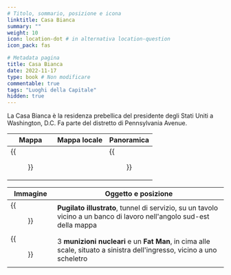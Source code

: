 ```yaml
---
# Titolo, sommario, posizione e icona
linktitle: Casa Bianca
summary: ""
weight: 10
icon: location-dot # in alternativa location-question
icon_pack: fas

# Metadata pagina
title: Casa Bianca
date: 2022-11-17
type: book # Non modificare
commentable: true
tags: "Luoghi della Capitale"
hidden: true
---
```



La Casa Bianca è la residenza prebellica del presidente degli Stati Uniti a Washington, D.C. Fa parte del distretto di Pennsylvania Avenue.

| Mappa | Mappa locale | Panoramica |
| ----- | ------------ | ---------- |
| {{<figure src="White_House_loc.webp">}}  |   |  {{<figure src="White_House.webp">}} |

| Immagine | Oggetto e posizione |
| -------- | ------------------- |
| {{<figure src="FO3_PI_Penn._Ave._Utility.webp">}}  | **Pugilato illustrato**, tunnel di servizio, su un tavolo vicino a un banco di lavoro nell'angolo sud-est della mappa  |
| {{<figure src="White_House_mini_nukes.webp">}}  | 3 **munizioni nucleari** e un **Fat Man**, in cima alle scale, situato a sinistra dell'ingresso, vicino a uno scheletro  |